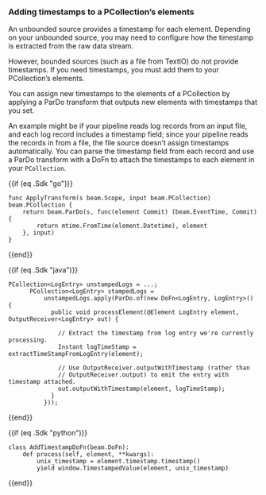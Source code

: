 <!--
Licensed under the Apache License, Version 2.0 (the "License");
you may not use this file except in compliance with the License.
You may obtain a copy of the License at

http://www.apache.org/licenses/LICENSE-2.0

Unless required by applicable law or agreed to in writing, software
distributed under the License is distributed on an "AS IS" BASIS,
WITHOUT WARRANTIES OR CONDITIONS OF ANY KIND, either express or implied.
See the License for the specific language governing permissions and
limitations under the License.
-->

### Adding timestamps to a PCollection’s elements

An unbounded source provides a timestamp for each element. Depending on your unbounded source, you may need to configure how the timestamp is extracted from the raw data stream.

However, bounded sources (such as a file from TextIO) do not provide timestamps. If you need timestamps, you must add them to your PCollection’s elements.

You can assign new timestamps to the elements of a PCollection by applying a ParDo transform that outputs new elements with timestamps that you set.

An example might be if your pipeline reads log records from an input file, and each log record includes a timestamp field; since your pipeline reads the records in from a file, the file source doesn’t assign timestamps automatically. You can parse the timestamp field from each record and use a ParDo transform with a DoFn to attach the timestamps to each element in your `PCollection`.

{{if (eq .Sdk "go")}}
```
func ApplyTransform(s beam.Scope, input beam.PCollection) beam.PCollection {
	return beam.ParDo(s, func(element Commit) (beam.EventTime, Commit) {
		return mtime.FromTime(element.Datetime), element
	}, input)
}
```
{{end}}

{{if (eq .Sdk "java")}}
```
PCollection<LogEntry> unstampedLogs = ...;
      PCollection<LogEntry> stampedLogs =
          unstampedLogs.apply(ParDo.of(new DoFn<LogEntry, LogEntry>() {
            public void processElement(@Element LogEntry element, OutputReceiver<LogEntry> out) {

              // Extract the timestamp from log entry we're currently processing.
              Instant logTimeStamp = extractTimeStampFromLogEntry(element);

              // Use OutputReceiver.outputWithTimestamp (rather than
              // OutputReceiver.output) to emit the entry with timestamp attached.
              out.outputWithTimestamp(element, logTimeStamp);
            }
          }));
```
{{end}}

{{if (eq .Sdk "python")}}
```
class AddTimestampDoFn(beam.DoFn):
    def process(self, element, **kwargs):
        unix_timestamp = element.timestamp.timestamp()
        yield window.TimestampedValue(element, unix_timestamp)
```
{{end}}
